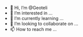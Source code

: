 - 👋 Hi, I’m @Geoteli
- 👀 I’m interested in ...
- 🌱 I’m currently learning ...
- 💞️ I’m looking to collaborate on ...
- 📫 How to reach me ...

<!---
Geoteli/Geoteli is a ✨ special ✨ repository because its `README.md` (this file) appears on your GitHub profile.
You can click the Preview link to take a look at your changes.
--->
